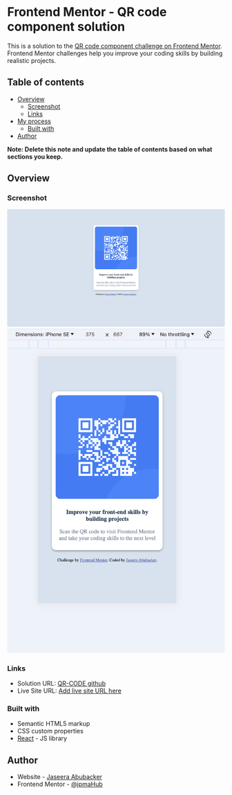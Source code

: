 # Frontend Mentor - QR code component solution

This is a solution to the [QR code component challenge on Frontend Mentor](https://www.frontendmentor.io/challenges/qr-code-component-iux_sIO_H). Frontend Mentor challenges help you improve your coding skills by building realistic projects. 

## Table of contents

- [Overview](#overview)
  - [Screenshot](#screenshot)
  - [Links](#links)
- [My process](#my-process)
  - [Built with](#built-with)
- [Author](#author)


**Note: Delete this note and update the table of contents based on what sections you keep.**

## Overview

### Screenshot
![desktop view](src/assets/desktop.png)
![mobile view](src/assets/mobile.png)

### Links

- Solution URL: [QR-CODE github](https://github.com/jpmaHub/qr-code)
- Live Site URL: [Add live site URL here](https://your-live-site-url.com)

### Built with

- Semantic HTML5 markup
- CSS custom properties
- [React](https://reactjs.org/) - JS library

## Author

- Website - [Jaseera Abubacker](https://github.com/jpmaHub)
- Frontend Mentor - [@jpmaHub](https://www.frontendmentor.io/profile/jpmaHub)
